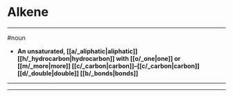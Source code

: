 # Alkene
---
#noun
- **An unsaturated, [[a/_aliphatic|aliphatic]] [[h/_hydrocarbon|hydrocarbon]] with [[o/_one|one]] or [[m/_more|more]] [[c/_carbon|carbon]]–[[c/_carbon|carbon]] [[d/_double|double]] [[b/_bonds|bonds]]**
---
---
